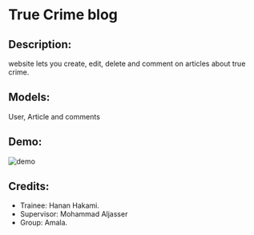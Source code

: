 # True Crime blog
 ## Description:
 website lets you create, edit, delete and comment on articles about true crime.
 ## Models:
 User, Article and comments
 ## Demo:
 ![demo](https://github.com/hanan-tuwaiq/Project03_CRUD_With_ASP.NET_MVC/blob/main/demo.gif?raw=true)
 ## Credits:
 - Trainee: Hanan Hakami.
 - Supervisor: Mohammad Aljasser
 - Group: Amala.
